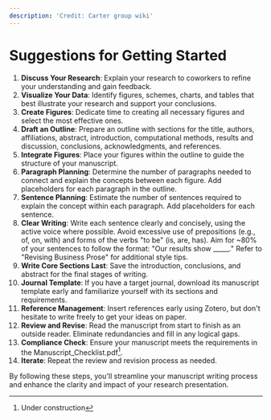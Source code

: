 ```yaml
---
description: 'Credit: Carter group wiki'
---
```


# Suggestions for Getting Started

1. **Discuss Your Research**: Explain your research to coworkers to refine your understanding and gain feedback.
2. **Visualize Your Data**: Identify figures, schemes, charts, and tables that best illustrate your research and support your conclusions.
3. **Create Figures**: Dedicate time to creating all necessary figures and select the most effective ones.
4. **Draft an Outline**: Prepare an outline with sections for the title, authors, affiliations, abstract, introduction, computational methods, results and discussion, conclusions, acknowledgments, and references.
5. **Integrate Figures**: Place your figures within the outline to guide the structure of your manuscript.
6. **Paragraph Planning**: Determine the number of paragraphs needed to connect and explain the concepts between each figure. Add placeholders for each paragraph in the outline.
7. **Sentence Planning**: Estimate the number of sentences required to explain the concept within each paragraph. Add placeholders for each sentence.
8. **Clear Writing**: Write each sentence clearly and concisely, using the active voice where possible. Avoid excessive use of prepositions (e.g., of, on, with) and forms of the verbs "to be" (is, are, has). Aim for \~80% of your sentences to follow the format: "Our results show \_\_\_\_\_." Refer to "Revising Business Prose" for additional style tips.
9. **Write Core Sections Last**: Save the introduction, conclusions, and abstract for the final stages of writing.
10. **Journal Template**: If you have a target journal, download its manuscript template early and familiarize yourself with its sections and requirements.
11. **Reference Management**: Insert references early using Zotero, but don't hesitate to write freely to get your ideas on paper.
12. **Review and Revise**: Read the manuscript from start to finish as an outside reader. Eliminate redundancies and fill in any logical gaps.
13. **Compliance Check**: Ensure your manuscript meets the requirements in the Manuscript\_Checklist.pdf[^1].
14. **Iterate**: Repeat the review and revision process as needed.

By following these steps, you'll streamline your manuscript writing process and enhance the clarity and impact of your research presentation.

[^1]: Under construction
